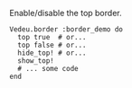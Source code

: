 Enable/disable the top border.

    Vedeu.border :border_demo do
      top true  # or...
      top false # or...
      hide_top! # or...
      show_top!
      # ... some code
    end

